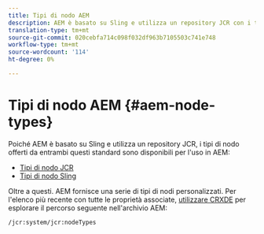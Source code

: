 ```yaml
---
title: Tipi di nodo AEM
description: AEM è basato su Sling e utilizza un repository JCR con i tipi di nodo offerti da entrambi, ma AEM fornisce anche una serie di tipi di nodo propri.
translation-type: tm+mt
source-git-commit: 020cebfa714c098f032df963b7105503c741e748
workflow-type: tm+mt
source-wordcount: '114'
ht-degree: 0%

---
```



# Tipi di nodo AEM {#aem-node-types}

Poiché AEM è basato su Sling e utilizza un repository JCR, i tipi di nodo offerti da entrambi questi standard sono disponibili per l&#39;uso in AEM:

* [Tipi di nodo JCR](https://docs.adobe.com/content/docs/en/spec/jcr/2.0/3_Repository_Model.html#3.1.7-Node-Types)
* [Tipi di nodo Sling](https://cwiki.apache.org/confluence/display/SLING/Sling+Node+Types)

Oltre a questi. AEM fornisce una serie di tipi di nodi personalizzati. Per l&#39;elenco più recente con tutte le proprietà associate, [utilizzare CRXDE](/help/implementing/developing/tools/crxde.md) per esplorare il percorso seguente nell&#39;archivio AEM:

`/jcr:system/jcr:nodeTypes`
